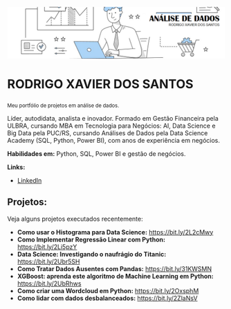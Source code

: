 <p align="center">
  <img src="banner2_1.png" >
</p>

# RODRIGO XAVIER DOS SANTOS
<sub>Meu portfólio de projetos em análise de dados.</sub>

Líder, autodidata, analista e inovador. Formado em Gestão Financeira pela ULBRA, cursando MBA em Tecnologia para Negócios: AI, Data Science e Big Data pela PUC/RS, cursando Análises de Dados pela Data Science Academy (SQL, Python, Power BI), com anos de experiência em negócios.

**Habilidades em:** Python, SQL, Power BI e gestão de negócios.

**Links:**
* [LinkedIn]([https://www.linkedin.com/in/rodrigo-xavier-dos-santos-75174110a/](https://www.linkedin.com/in/rodrigo-xavier-dos-santos-75174110a/))



## Projetos:
Veja alguns projetos executados recentemente:

* **Como usar o Histograma para Data Science:** https://bit.ly/2L2cMwy
* **Como Implementar Regressão Linear com Python:** https://bit.ly/2Li5pzY
* **Data Science: Investigando o naufrágio do Titanic:** https://bit.ly/2Ubr5SH
* **Como Tratar Dados Ausentes com Pandas:** https://bit.ly/31KWSMN
* **XGBoost: aprenda este algoritmo de Machine Learning em Python:** https://bit.ly/2UbRhws
* **Como criar uma Wordcloud em Python:** https://bit.ly/2OxsphM
* **Como lidar com dados desbalanceados:** https://bit.ly/2ZlaNsV
